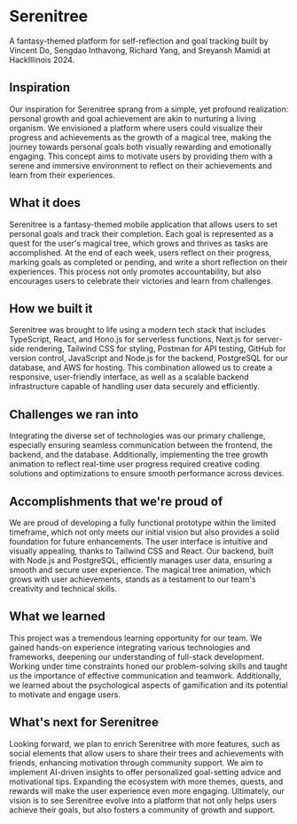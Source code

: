 # Serenitree
A fantasy-themed platform for self-reflection and goal tracking built by Vincent Do, Sengdao Inthavong, Richard Yang, and Sreyansh Mamidi at HackIllinois 2024.

## Inspiration

Our inspiration for Serenitree sprang from a simple, yet profound realization: personal growth and goal achievement are akin to nurturing a living organism. We envisioned a platform where users could visualize their progress and achievements as the growth of a magical tree, making the journey towards personal goals both visually rewarding and emotionally engaging. This concept aims to motivate users by providing them with a serene and immersive environment to reflect on their achievements and learn from their experiences.

## What it does

Serenitree is a fantasy-themed mobile application that allows users to set personal goals and track their completion. Each goal is represented as a quest for the user's magical tree, which grows and thrives as tasks are accomplished. At the end of each week, users reflect on their progress, marking goals as completed or pending, and write a short reflection on their experiences. This process not only promotes accountability, but also encourages users to celebrate their victories and learn from challenges.

## How we built it

Serenitree was brought to life using a modern tech stack that includes TypeScript, React, and Hono.js for serverless functions, Next.js for server-side rendering, Tailwind CSS for styling, Postman for API testing, GitHub for version control, JavaScript and Node.js for the backend, PostgreSQL for our database, and AWS for hosting. This combination allowed us to create a responsive, user-friendly interface, as well as a scalable backend infrastructure capable of handling user data securely and efficiently.

## Challenges we ran into

Integrating the diverse set of technologies was our primary challenge, especially ensuring seamless communication between the frontend, the backend, and the database. Additionally, implementing the tree growth animation to reflect real-time user progress required creative coding solutions and optimizations to ensure smooth performance across devices.

## Accomplishments that we're proud of

We are proud of developing a fully functional prototype within the limited timeframe, which not only meets our initial vision but also provides a solid foundation for future enhancements. The user interface is intuitive and visually appealing, thanks to Tailwind CSS and React. Our backend, built with Node.js and PostgreSQL, efficiently manages user data, ensuring a smooth and secure user experience. The magical tree animation, which grows with user achievements, stands as a testament to our team's creativity and technical skills.

## What we learned

This project was a tremendous learning opportunity for our team. We gained hands-on experience integrating various technologies and frameworks, deepening our understanding of full-stack development. Working under time constraints honed our problem-solving skills and taught us the importance of effective communication and teamwork. Additionally, we learned about the psychological aspects of gamification and its potential to motivate and engage users.

## What's next for Serenitree

Looking forward, we plan to enrich Serenitree with more features, such as social elements that allow users to share their trees and achievements with friends, enhancing motivation through community support. We aim to implement AI-driven insights to offer personalized goal-setting advice and motivational tips. Expanding the ecosystem with more themes, quests, and rewards will make the user experience even more engaging. Ultimately, our vision is to see Serenitree evolve into a platform that not only helps users achieve their goals, but also fosters a community of growth and support.
